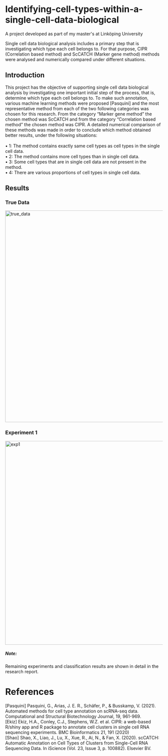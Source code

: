 # Identifying-cell-types-within-a-single-cell-data-biological

A project developed as part of my master's at Linköping University 


Single cell data biological analysis includes a primary step that is investigating which type each
cell belongs to. For that purpose, CIPR (Correlation based method) and ScCATCH (Marker
gene method) methods were analysed and numerically compared under different situations.


## Introduction
This project has the objective of supporting single cell data biological analysis by
investigating one important initial step of the process, that is, determine which type each
cell belongs to. To make such annotation, various machine learning methods were
proposed [Pasquini] and the most representative method from each of the two following
categories was chosen for this research. From the category “Marker gene method” the
chosen method was ScCATCH and from the category “Correlation based method” the
chosen method was CIPR. A detailed numerical comparison of these methods was made
in order to conclude which method obtained better results, under the following situations:\
\
• 1: The method contains exactly same cell types as cell types in the single cell data.\
• 2: The method contains more cell types than in single cell data.\
• 3: Some cell types that are in single cell data are not present in the method.\
• 4: There are various proportions of cell types in single cell data.

## Results 

### True Data 
<img width="676" alt="true_data" src="https://github.com/carde734/Identifying-cell-types-within-a-single-cell-data-biological/assets/90332007/b36818ed-1884-4d65-9287-07fd21659a1b">


### Experiment 1 
<img width="651" alt="exp1" src="https://github.com/carde734/Identifying-cell-types-within-a-single-cell-data-biological/assets/90332007/01605fa0-c33d-4c5a-930f-46d726a06670">


##### Note: 
Remaining experiments and classification results are shown in detail in the research report.

# References
[Pasquini] Pasquini, G., Arias, J. E. R., Schäfer, P., & Busskamp, V. (2021). Automated
methods for cell type annotation on scRNA-seq data. Computational and Structural
Biotechnology Journal, 19, 961-969.\
[Ekiz] Ekiz, H.A., Conley, C.J., Stephens, W.Z. et al. CIPR: a web-based R/shiny app
and R package to annotate cell clusters in single cell RNA sequencing experiments. BMC
Bioinformatics 21, 191 (2020)\
[Shao] Shao, X., Liao, J., Lu, X., Xue, R., Ai, N., & Fan, X. (2020). scCATCH: Automatic
Annotation on Cell Types of Clusters from Single-Cell RNA Sequencing Data. In
iScience (Vol. 23, Issue 3, p. 100882). Elsevier BV.
